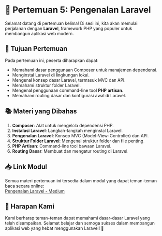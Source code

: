 # 📝 Pertemuan 5: Pengenalan Laravel

Selamat datang di pertemuan kelima! Di sesi ini, kita akan memulai perjalanan dengan **Laravel**, framework PHP yang populer untuk membangun aplikasi web modern.

## 🎯 Tujuan Pertemuan

Pada pertemuan ini, peserta diharapkan dapat:

-   Memahami dasar penggunaan Composer untuk manajemen dependensi.
-   Menginstal Laravel di lingkungan lokal.
-   Mengenal konsep dasar Laravel, termasuk MVC dan API.
-   Memahami struktur folder Laravel.
-   Mengenal penggunaan command-line tool **PHP artisan**.
-   Memahami routing dasar dan konfigurasi awal di Laravel.

## 📚 Materi yang Dibahas

1. **Composer**: Alat untuk mengelola dependensi PHP.
2. **Instalasi Laravel**: Langkah-langkah menginstal Laravel.
3. **Pengenalan Laravel**: Konsep MVC (Model-View-Controller) dan API.
4. **Struktur Folder Laravel**: Mengenal struktur folder dan file penting.
5. **PHP Artisan**: Command-line tool bawaan Laravel.
6. **Routing Dasar**: Membuat dan mengatur routing di Laravel.

## 📥 Link Modul

Semua materi pertemuan ini tersedia dalam modul yang dapat teman-teman baca secara online:  
[Pengenalan Laravel - Medium](#)

## 🌟 Harapan Kami

Kami berharap teman-teman dapat memahami dasar-dasar Laravel yang telah disampaikan. Selamat belajar dan semoga sukses dalam membangun aplikasi web yang hebat menggunakan Laravel! 🚀
